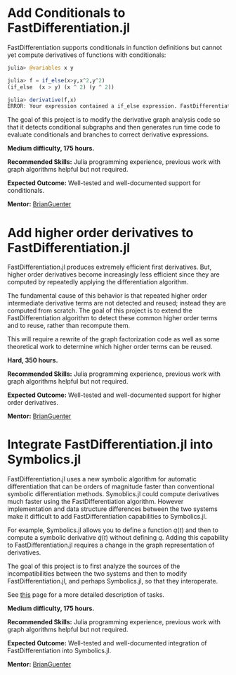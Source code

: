 # Add Conditionals to FastDifferentiation.jl

FastDifferentiation supports conditionals in function definitions but cannot yet compute derivatives of functions with conditionals:
```julia
julia> @variables x y

julia> f = if_else(x>y,x^2,y^2)
(if_else  (x > y) (x ^ 2) (y ^ 2))

julia> derivative(f,x)
ERROR: Your expression contained a if_else expression. FastDifferentiation does not yet support differentiation through this function
```

The goal of this project is to modify the derivative graph analysis code so that it detects conditional subgraphs and then generates run time code to evaluate conditionals and branches to correct derivative expressions.

**Medium difficulty, 175 hours.**

**Recommended Skills:** Julia programming experience, previous work with graph algorithms helpful but not required.

**Expected Outcome:** Well-tested and well-documented support for conditionals.

**Mentor:** [BrianGuenter](https://github.com/brianguenter/FastDifferentiation.jl)

# Add higher order derivatives to FastDifferentiation.jl
FastDifferentiation.jl produces extremely efficient first derivatives. But, higher order derivatives become increasingly less efficient since they are computed by repeatedly applying the differentiation algorithm. 

The fundamental cause of this behavior is that repeated higher order intermediate derivative terms are not detected and reused; instead they are computed from scratch. The goal of this project is to extend the FastDifferentiation algorithm to detect these common higher order terms and to reuse, rather than recompute them.

This will require a rewrite of the graph factorization code as well as some theoretical work to determine which higher order terms can be reused.

**Hard, 350 hours.**

**Recommended Skills:** Julia programming experience, previous work with graph algorithms helpful but not required.

**Expected Outcome:** Well-tested and well-documented support for higher order derivatives.

**Mentor:** [BrianGuenter](https://github.com/brianguenter/FastDifferentiation.jl)

# Integrate FastDifferentiation.jl into Symbolics.jl

FastDifferentiation.jl uses a new symbolic algorithm for automatic differentiation that can be orders of magnitude faster than conventional symbolic differentiation methods. Symoblics.jl could compute derivatives much faster using the FastDifferentiation algorithm. However implementation and data structure differences between the two systems make it difficult to add FastDifferentiation capabilities to Symbolics.jl.

For example, Symbolics.jl allows you to define a function $q(t)$ and then to compute a symbolic derivative $\dot{q}(t)$ without defining $q$. Adding this capability to FastDifferentiation.jl requires a change in the graph representation of derivatives. 

The goal of this project is to first analyze the sources of the incompatibilities between the two systems and then to modify FastDifferentiation.jl, and perhaps Symbolics.jl, so that they interoperate.

See [this](https://github.com/brianguenter/Proposals) page for a more detailed description of tasks.

**Medium difficulty, 175 hours.**

**Recommended Skills:** Julia programming experience, previous work with graph algorithms helpful but not required.

**Expected Outcome:** Well-tested and well-documented integration of FastDifferentiation into Symbolics.jl.

**Mentor:** [BrianGuenter](https://github.com/brianguenter/FastDifferentiation.jl)